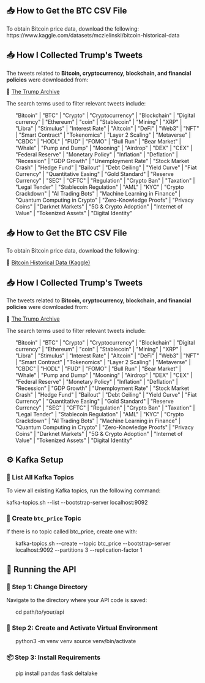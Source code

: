 <h2>📥 How to Get the BTC CSV File</h2>
<p>To obtain Bitcoin price data, download the following:
https://www.kaggle.com/datasets/mczielinski/bitcoin-historical-data
</p>

<h2>📥 How I Collected Trump's Tweets</h2>
<p>The tweets related to <b>Bitcoin, cryptocurrency, blockchain, and financial policies</b> were downloaded from:</p>
<p>🔗 <a href="https://www.thetrumparchive.com/?resultssortOption=%22Latest%22">The Trump Archive</a></p>

<p>The search terms used to filter relevant tweets include:</p>
<ul>
"Bitcoin" | "BTC" | "Crypto" | "Cryptocurrency" | "Blockchain" | "Digital currency" | "Ethereum" | "coin" | "Stablecoin" | "Mining" | "XRP" | "Libra" | "Stimulus" | "Interest Rate" | "Altcoin" | "DeFi" | "Web3" | "NFT" | "Smart Contract" | "Tokenomics" | "Layer 2 Scaling" | "Metaverse" | "CBDC" | "HODL" | "FUD" | "FOMO" | "Bull Run" | "Bear Market" | "Whale" | "Pump and Dump" | "Mooning" | "Airdrop" | "DEX" | "CEX" | "Federal Reserve" | "Monetary Policy" | "Inflation" | "Deflation" | "Recession" | "GDP Growth" | "Unemployment Rate" | "Stock Market Crash" | "Hedge Fund" | "Bailout" | "Debt Ceiling" | "Yield Curve" | "Fiat Currency" | "Quantitative Easing" | "Gold Standard" | "Reserve Currency" | "SEC" | "CFTC" | "Regulation" | "Crypto Ban" | "Taxation" | "Legal Tender" | "Stablecoin Regulation" | "AML" | "KYC" | "Crypto Crackdown" | "AI Trading Bots" | "Machine Learning in Finance" | "Quantum Computing in Crypto" | "Zero-Knowledge Proofs" | "Privacy Coins" | "Darknet Markets" | "5G & Crypto Adoption" | "Internet of Value" | "Tokenized Assets" | "Digital Identity"
</ul>
<h2>📥 How to Get the BTC CSV File</h2>
<p>To obtain Bitcoin price data, download the following:</p>
<p>🔗 <a href="https://www.kaggle.com/datasets/mczielinski/bitcoin-historical-data">Bitcoin Historical Data (Kaggle)</a></p>

<h2>📥 How I Collected Trump's Tweets</h2>
<p>The tweets related to <b>Bitcoin, cryptocurrency, blockchain, and financial policies</b> were downloaded from:</p>
<p>🔗 <a href="https://www.thetrumparchive.com/?resultssortOption=%22Latest%22">The Trump Archive</a></p>

<p>The search terms used to filter relevant tweets include:</p>
<ul>
"Bitcoin" | "BTC" | "Crypto" | "Cryptocurrency" | "Blockchain" | "Digital currency" | "Ethereum" | "coin" | "Stablecoin" | "Mining" | "XRP" | "Libra" | "Stimulus" | "Interest Rate" | "Altcoin" | "DeFi" | "Web3" | "NFT" | "Smart Contract" | "Tokenomics" | "Layer 2 Scaling" | "Metaverse" | "CBDC" | "HODL" | "FUD" | "FOMO" | "Bull Run" | "Bear Market" | "Whale" | "Pump and Dump" | "Mooning" | "Airdrop" | "DEX" | "CEX" | "Federal Reserve" | "Monetary Policy" | "Inflation" | "Deflation" | "Recession" | "GDP Growth" | "Unemployment Rate" | "Stock Market Crash" | "Hedge Fund" | "Bailout" | "Debt Ceiling" | "Yield Curve" | "Fiat Currency" | "Quantitative Easing" | "Gold Standard" | "Reserve Currency" | "SEC" | "CFTC" | "Regulation" | "Crypto Ban" | "Taxation" | "Legal Tender" | "Stablecoin Regulation" | "AML" | "KYC" | "Crypto Crackdown" | "AI Trading Bots" | "Machine Learning in Finance" | "Quantum Computing in Crypto" | "Zero-Knowledge Proofs" | "Privacy Coins" | "Darknet Markets" | "5G & Crypto Adoption" | "Internet of Value" | "Tokenized Assets" | "Digital Identity"
</ul>

<h2>⚙️ Kafka Setup</h2>

<h3>📄 List All Kafka Topics</h3>

To view all existing Kafka topics, run the following command:

kafka-topics.sh --list --bootstrap-server localhost:9092
<h3>🧱 Create <code>btc_price</code> Topic</h3>
If there is no topic called btc_price, create one with:
<ul>
kafka-topics.sh --create --topic btc_price --bootstrap-server localhost:9092 --partitions 3 --replication-factor 1
</ul>
<h2>🚀 Running the API</h2> <h3>📂 Step 1: Change Directory</h3>
Navigate to the directory where your API code is saved:
<ul>
cd path/to/your/api
</ul>
<h3>🐍 Step 2: Create and Activate Virtual Environment</h3>
<ul>
python3 -m venv venv
source venv/bin/activate
</ul>
<h3>📦 Step 3: Install Requirements</h3>
<ul>
pip install pandas flask deltalake
</ul>


